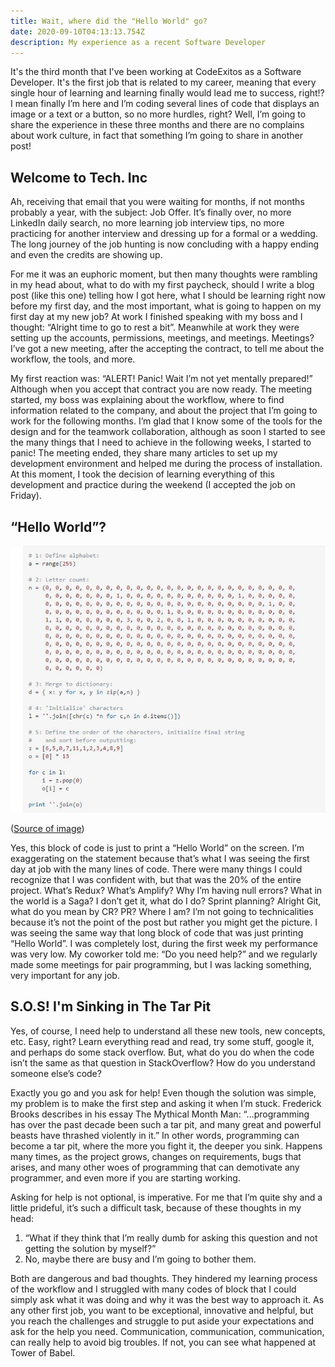 ```yaml
---
title: Wait, where did the "Hello World" go?
date: 2020-09-10T04:13:13.754Z
description: My experience as a recent Software Developer
---
```

It's the third month that I've been working at CodeExitos as a Software Developer. It's the first job that is related to my career, meaning that every single hour of learning and learning finally would lead me to success, right!? I mean finally I’m here and I’m coding several lines of code that displays an image or a text or a button, so no more hurdles, right? Well, I’m going to share the experience in these three months and there are no complains about work culture, in fact that something I’m going to share in another post! 

## Welcome to Tech. Inc

Ah, receiving that email that you were waiting for months, if not months probably a year, with the subject: Job Offer. It’s finally over, no more LinkedIn daily search, no more learning job interview tips, no more practicing for another interview and dressing up for a formal or a wedding. The long journey of the job hunting is now concluding with a happy ending and even the credits are showing up. 

For me it was an euphoric moment, but then many thoughts were rambling in my head about, what to do with my first paycheck, should I write a blog post (like this one) telling how I got here, what I should be learning right now before my first day, and the most important, what is going to happen on my first day at my new job?  At work I finished speaking with my boss and I thought: “Alright time to go to rest a bit”. Meanwhile at work they were setting up the accounts, permissions, meetings, and meetings. Meetings? I’ve got a new meeting, after the accepting the contract, to tell me about the workflow, the tools, and more. 

My first reaction was: “ALERT! Panic! Wait I’m not yet mentally prepared!” Although when you accept that contract you are now ready. The meeting started, my boss was explaining about the workflow, where to find information related to the company, and about the project that I’m going to work for the following months. I’m glad that I know some of the tools for the design and for the teamwork collaboration, although as soon I started to see the many things that I need to achieve in the following weeks, I started to panic! The meeting ended, they share many articles to set up my development environment and helped me during the process of installation. At this moment, I took the decision of learning everything of this development and practice during the weekend (I accepted the job on Friday).

## “Hello World”? 

![Long code for printing a hello world](helloworld.jpg "This entire block of code prints Hello World")

([Source of image](https://codegolf.stackexchange.com/questions/4838/most-complex-hello-world-program-you-can-justify))

Yes, this block of code is just to print a “Hello World” on the screen. I’m exaggerating on the statement because that’s what I was seeing the first day at job with the many lines of code. There were many things I could recognize that I was confident with, but that was the 20% of the entire project. What’s Redux? What’s Amplify? Why I’m having null errors? What in the world is a Saga? I don’t get it, what do I do? Sprint planning? Alright Git, what do you mean by CR? PR? Where I am? 
I’m not going to technicalities because it’s not the point of the post but rather you might get the picture. I was seeing the same way that long block of code that was just printing “Hello World”. I was completely lost, during the first week my performance was very low. My coworker told me: “Do you need help?” and we regularly made some meetings for pair programming, but I was lacking something, very important for any job.


## S.O.S! I'm Sinking in The Tar Pit

Yes, of course, I need help to understand all these new tools, new concepts, etc. Easy, right? Learn everything read and read, try some stuff, google it, and perhaps do some stack overflow. But, what do you do when the code isn’t the same as that question in StackOverflow? How do you understand someone else’s code? 

Exactly you go and you ask for help! Even though the solution was simple, my problem is to make the first step and asking it when I’m stuck. Frederick Brooks describes in his essay The Mythical Month Man: “…programming has over the past decade been such a tar pit, and many great and powerful beasts have thrashed violently in it.” In other words, programming can become a tar pit, where the more you fight it, the deeper you sink. Happens many times, as the project grows, changes on requirements, bugs that arises, and many other woes of programming that can demotivate any programmer, and even more if you are starting working.

Asking for help is not optional, is imperative. For me that I’m quite shy and a little prideful, it’s such a difficult task, because of these thoughts in my head: 

1. “What if they think that I’m really dumb for asking this question and not getting the solution by myself?”
2. No, maybe there are busy and I’m going to bother them. 

Both are dangerous and bad thoughts. They hindered my learning process of the workflow and I struggled with many codes of block that I could simply ask what it was doing and why it was the best way to approach it. As any other first job, you want to be exceptional, innovative and helpful, but you reach the challenges and struggle to put aside your expectations and ask for the help you need. Communication, communication, communication, can really help to avoid big troubles. If not, you can see what happened at Tower of Babel.